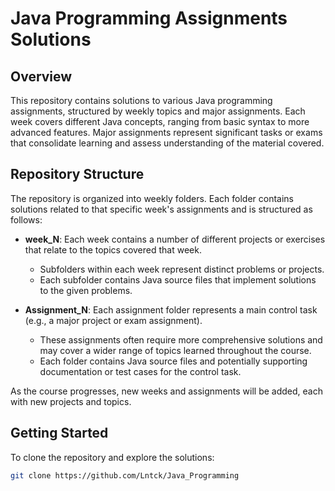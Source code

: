 # Java Programming Assignments Solutions

## Overview

This repository contains solutions to various Java programming assignments, structured by weekly topics and major assignments. Each week covers different Java concepts, ranging from basic syntax to more advanced features. Major assignments represent significant tasks or exams that consolidate learning and assess understanding of the material covered.

## Repository Structure

The repository is organized into weekly folders. Each folder contains solutions related to that specific week's assignments and is structured as follows:

- **week_N**: Each week contains a number of different projects or exercises that relate to the topics covered that week.
  - Subfolders within each week represent distinct problems or projects.
  - Each subfolder contains Java source files that implement solutions to the given problems.
  
- **Assignment_N**: Each assignment folder represents a main control task (e.g., a major project or exam assignment).
  - These assignments often require more comprehensive solutions and may cover a wider range of topics learned throughout the course.
  - Each folder contains Java source files and potentially supporting documentation or test cases for the control task.

As the course progresses, new weeks and assignments will be added, each with new projects and topics.

## Getting Started

To clone the repository and explore the solutions:

```bash
git clone https://github.com/Lntck/Java_Programming
